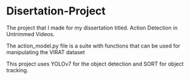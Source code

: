 # Disertation-Project
The project that I made for my dissertation titled. Action Detection in Untrimmed Videos.

The action_model.py file is a suite with functions that can be used for manipulating the VIRAT dataset

This project uses YOLOv7 for the object detection and SORT for object tracking.
